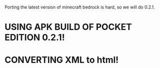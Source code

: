 Porting the latest version of minecraft bedrock is hard, so we will do 0.2.1.
# USING APK BUILD OF POCKET EDITION 0.2.1!
# CONVERTING XML to html!
